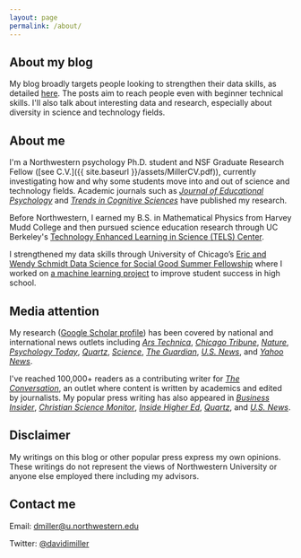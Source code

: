 ```yaml
---
layout: page
permalink: /about/
---
```


## About my blog 

My blog broadly targets people looking to strengthen their data skills, as detailed [here](http://d-miller.github.io/Introducing-Blog/). The posts aim to reach people even with beginner technical skills. I'll also talk about interesting data and research, especially about diversity in science and technology fields. 

## About me

I'm a Northwestern psychology Ph.D. student and NSF Graduate Research Fellow ([see C.V.]({{ site.baseurl }}/assets/MillerCV.pdf)), currently investigating how and why some students move into and out of science and technology fields. Academic journals such as [_Journal of Educational Psychology_](http://d-miller.github.io/assets/MillerEaglyLinn2015.pdf) and [_Trends in Cognitive Sciences_](http://d-miller.github.io/assets/MillerHalpern2014.pdf) have published my research.

Before Northwestern, I earned my B.S. in Mathematical Physics from Harvey Mudd College and then pursued science education research through UC Berkeley's [Technology Enhanced Learning in Science (TELS) Center](http://telscenter.org/). 

I strengthened my data skills through University of Chicago’s [Eric and Wendy Schmidt Data Science for Social Good Summer Fellowship](http://dssg.io/) where I worked on [a machine learning project](http://dssg.io/2014/11/20/mcps-models-struggling-students.html) to improve student success in high school.

## Media attention

My research ([Google Scholar profile](https://scholar.google.com/citations?user=z8nFnRUAAAAJ&hl=en)) has been covered by national and international news outlets including [_Ars Technica_](http://arstechnica.com/science/2015/05/bias-against-women-in-science-persists-even-in-egalitarian-societies/), [_Chicago Tribune_](http://www.chicagotribune.com/bluesky/originals/chi-david-miller-northwestern-women-stem-bsi-20150217-story.html), [_Nature_](http://www.nature.com/news/us-women-progress-to-phd-at-same-rate-as-men-1.16939), [_Psychology Today_](https://www.psychologytoday.com/blog/finding-the-next-einstein/201105/is-spatial-intelligence-essential-innovation-and-can-we), [_Quartz_](qz.com/385375/good-news-about-hiring-women-in-stem-but-its-not-enough/), [_Science_](http://news.sciencemag.org/social-sciences/2015/05/science-still-seen-male-profession-according-international-study-gender-bias), [_The Guardian_](http://www.theguardian.com/higher-education-network/2015/feb/19/dont-be-fooled-by-the-closing-gender-gap-in-science-phds), [_U.S. News_](http://www.usnews.com/news/stem-solutions/articles/2015/02/17/report-no-leaky-pipeline-for-women-in-stem), and [_Yahoo News_](http://news.yahoo.com/gender-science-stereotype-strongest-holland-082246004.html).

I've reached 100,000+ readers as a contributing writer for [_The Conversation_](https://theconversation.com/), an outlet where content is written by academics and edited by journalists. My popular press writing has also appeared in [_Business Insider_](http://www.businessinsider.com/companies-are-spending-millions-on-bias-training-that-isnt-working-2015-7), [_Christian Science Monitor_](http://www.csmonitor.com/Technology/Breakthroughs-Voices/2015/0528/When-kids-hear-scientist-most-think-man.-How-can-we-end-this-stereotype), [_Inside Higher Ed_](https://www.insidehighered.com/views/2015/03/03/essay-calls-ending-leaky-pipeline-metaphor-when-discussing-women-science), [_Quartz_](http://qz.com/385375/good-news-about-hiring-women-in-stem-but-its-not-enough/), and [_U.S. News_](http://www.usnews.com/news/stem-solutions/articles/2015/07/10/fostering-a-growth-mindset-is-key-to-teaching-stem).

## Disclaimer

My writings on this blog or other popular press express my own opinions. These writings do not represent the views of Northwestern University or anyone else employed there including my advisors. 

## Contact me

Email: [dmiller@u.northwestern.edu](mailto:dmiller@u.northwestern.edu)

Twitter: [@davidimiller](https://twitter.com/davidimiller)
